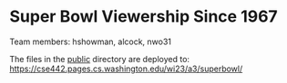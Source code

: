 # Super Bowl Viewership Since 1967

Team members:
hshowman, alcock, nwo31

The files in the [public](/public) directory are deployed to: https://cse442.pages.cs.washington.edu/wi23/a3/superbowl/
